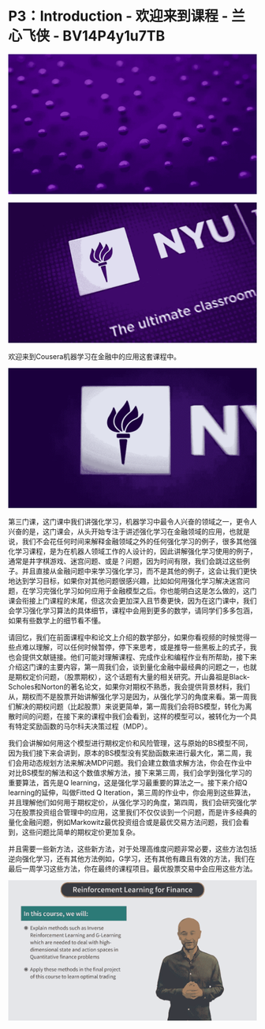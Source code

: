 # P3：Introduction - 欢迎来到课程 - 兰心飞侠 - BV14P4y1u7TB

![](img/c88fc36c2365c5229ea870ad866f3dfe_0.png)

![](img/c88fc36c2365c5229ea870ad866f3dfe_1.png)

欢迎来到Cousera机器学习在金融中的应用这套课程中。

![](img/c88fc36c2365c5229ea870ad866f3dfe_3.png)

第三门课，这门课中我们讲强化学习，机器学习中最令人兴奋的领域之一，更令人兴奋的是，这门课会，从头开始专注于讲述强化学习在金融领域的应用，也就是说，我们不会花任何时间来解释金融领域之外的任何强化学习的例子，很多其他强化学习课程，是为在机器人领域工作的人设计的，因此讲解强化学习使用的例子，通常是井字棋游戏、迷宫问题、或是？问题，因为时间有限，我们会跳过这些例子。并且直接从金融问题中来学习强化学习，而不是其他的例子，这会让我们更快地达到学习目标，如果你对其他问题很感兴趣，比如如何用强化学习解决迷宫问题，在学习完强化学习如何应用于金融模型之后。你也能明白这是怎么做的，这门课会衔接上门课程的末尾，但这次会更加深入且节奏更快，因为在这门课中，我们会学习强化学习算法的具体细节，课程中会用到更多的数学，请同学们多多包涵，如果有些数学上的细节看不懂。

请回忆，我们在前面课程中和论文上介绍的数学部分，如果你看视频的时候觉得一些点难以理解，可以任何时候暂停，停下来思考，或是推导一些黑板上的式子，我也会提供文献链接。他们可能对理解课程、完成作业和编程作业有所帮助，接下来介绍这门课的主要内容，第一周我们会，谈到量化金融中最经典的问题之一，也就是期权定价问题，（股票期权），这个话题有大量的相关研究。开山鼻祖是Black-Scholes和Norton的著名论文，如果你对期权不熟悉，我会提供背景材料，我们从，期权而不是股票开始讲解强化学习是因为，从强化学习的角度来看。第一周我们解决的期权问题（比起股票）来说更简单，第一周我们会将BS模型，转化为离散时间的问题，在接下来的课程中我们会看到，这样的模型可以，被转化为一个具有特定奖励函数的马尔科夫决策过程（MDP）。

我们会讲解如何用这个模型进行期权定价和风险管理，这与原始的BS模型不同，因为我们接下来会讲到，原本的BS模型没有奖励函数来进行最大化，第二周，我们会用动态规划方法来解决MDP问题。我们会建立数值求解方法，你会在作业中对比BS模型的解法和这个数值求解方法，接下来第三周，我们会学到强化学习的重要算法，首先是Q learning，这是强化学习最重要的算法之一。接下来介绍Q learning的延伸，叫做Fitted Q Iteration，第三周的作业中，你会用到这些算法，并且理解他们如何用于期权定价，从强化学习的角度，第四周，我们会研究强化学习在股票投资组合管理中的应用，这里我们不仅仅谈到一个问题，而是许多经典的量化金融问题，例如Markowitz最优投资组合或是最优交易方法问题，我们会看到，这些问题比简单的期权定价更加复杂。

并且需要一些新方法，这些新方法，对于处理高维度问题非常必要，这些方法包括逆向强化学习，还有其他方法例如，G学习，还有其他有趣且有效的方法，我们在最后一周学习这些方法，你在最终的课程项目。最优股票交易中会应用这些方法。

![](img/c88fc36c2365c5229ea870ad866f3dfe_5.png)
